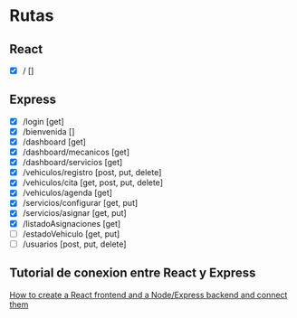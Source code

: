 # Rutas

## React

- [x] /                     []

## Express

- [x] /login                [get]
- [x] /bienvenida           []
- [x] /dashboard            [get]
- [x] /dashboard/mecanicos  [get]
- [x] /dashboard/servicios  [get]
- [x] /vehiculos/registro   [post, put, delete]
- [x] /vehiculos/cita       [get, post, put, delete]
- [x] /vehiculos/agenda     [get]
- [x] /servicios/configurar [get, put]
- [x] /servicios/asignar    [get, put]
- [x] /listadoAsignaciones  [get]
- [ ] /estadoVehiculo       [get, put]
- [ ] /usuarios             [post, put, delete]

## Tutorial de conexion entre React y Express

[How to create a React frontend and a Node/Express backend and connect them](https://www.freecodecamp.org/news/create-a-react-frontend-a-node-express-backend-and-connect-them-together-c5798926047c/)

